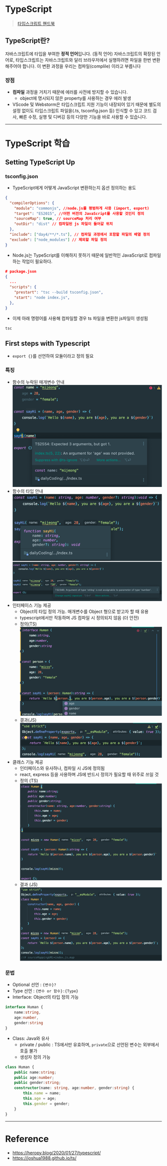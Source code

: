 # TypeScript
> [타입스크립트 핸드북](https://joshua1988.github.io/ts/)

## TypeScript란?
자바스크립트에 타입을 부여한 **정적 언어**입니다. (동적 언어) 자바스크립트의 확장된 언어로, 타입스크립트는 자바스크립트와 달리 브라우저에서 실행하려면 파일을 한번 변환해주어야 합니다. 이 변환 과정을 우리는 컴파일(complile) 이라고 부릅니다

### 장점
- **컴파일** 과정을 거치기 때문에 에러를 사전에 방지할 수 있습니다. 
  - object에 명시되지 않은 property를 사용하는 경우 에러 발생
- VScode 및 Webstorm은 타입스크립트 지원 기능이 내장되어 있기 때문에 별도의 설정 없이도 타입스크립트 파일을(.ts, tsconfig.json 등) 인식할 수 있고 코드 검사, 빠른 수정, 실행 및 디버깅 등의 다양한 기능을 바로 사용할 수 있습니다.

---

# TypeScript 학습

## Setting TypeScript Up
### tsconfig.json
- TypeScript에게 어떻게 JavaScript 변환하는지 옵션 정의하는 용도
```json
{
  "compilerOptions": {
    "module": "commonjs", //node.js를 평범하게 사용 (import, export)
    "target": "ES2015", //어떤 버전의 JavaScript를 사용할 것인지 정의
    "sourceMap": true, // sourceMap 처리 여부
    "outDir": "dist" // 컴파일된 js 파일이 들어갈 위치
  },
  "include": ["day4/**/*.ts"], // 컴파일 과정에서 포함할 파일의 배열 정의
  "exclude": ["node_modules"] // 제외할 파일 정의
}
```
- Node.js는 TypeScript를 이해하지 못하기 때문에 일반적인 JavaScript로 컴파일 하는 작업이 필요하다.
```json
# package.json
{
  ...
  "scripts": {
    "prestart": "tsc --build tsconfig.json",
    "start": "node index.js",
  },
}
```
- 이제 아래 명령어를 사용해 컴파일할 경우 ts 파일을 변환한 js파일이 생성됨
```shell
tsc
```

## First steps with Typescript
- `export {}`를 선언하여 모듈이라고 정의 필요
### 특징
- 함수의 누락된 매개변수 안내
![img.png](img.png)
- 함수의 타입 안내
![img_3.png](img_3.png)
  ![img_2.png](img_2.png)
- 인터페이스 기능 제공
  - Object의 타입 정의 가능. 매개변수를 Object 형으로 받고자 할 때 유용
  - typescript에서만 작동하며 JS 컴파일 시 정의되지 않음 (더 안전)
  - 정의(TS)
    ![img_4.png](img_4.png)
  - 결과(JS)
    ![img_5.png](img_5.png)
- 클래스 기능 제공
  - 인터페이스와 유사하나, 컴파일 시 JS에 정의됨
  - react, express 등을 사용하며 JS에 반드시 정의가 필요할 때 위주로 쓰일 것
  - 정의 (TS)
    ![img_6.png](img_6.png)
  - 결과 (JS)
    ![img_7.png](img_7.png)

### 문법
- Optional 선언 : `{변수}?`
- Type 선언 : `{변수 or 함수}:{Type}`
- Interface: Object의 타입 정의 가능
```ts
interface Human {
    name:string,
    age:number,
    gender:string
}
```
- Class: Java와 유사
  - private / public : TS에서만 유효하며, `private`으로 선언된 변수는 외부에서 호출 불가
  - 생성자 정의 가능
```ts
class Human {
    public name:string;
    public age:number;
    public gender:string;
    constructor(name: string, age:number, gender:string) {
        this.name = name;
        this.age = age;
        this.gender = gender;
    }
}
```
---

# Reference
- https://heropy.blog/2020/01/27/typescript/
- https://joshua1988.github.io/ts/
